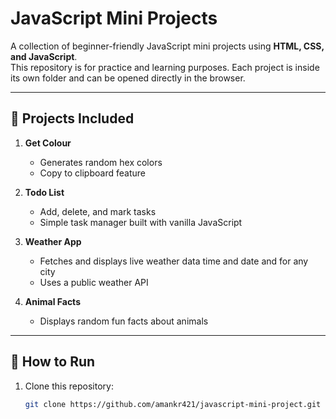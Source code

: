 # JavaScript Mini Projects

A collection of beginner-friendly JavaScript mini projects using **HTML, CSS, and JavaScript**.  
This repository is for practice and learning purposes. Each project is inside its own folder and can be opened directly in the browser.

---

## 📂 Projects Included

1. **Get Colour**
   - Generates random hex colors
   - Copy to clipboard feature

2. **Todo List**
   - Add, delete, and mark tasks
   - Simple task manager built with vanilla JavaScript

3. **Weather App**
   - Fetches and displays live weather data time and date and for any city
   - Uses a public weather API

4. **Animal Facts**
   - Displays random fun facts about animals

---

## 🚀 How to Run

1. Clone this repository:
   ```bash
   git clone https://github.com/amankr421/javascript-mini-project.git
